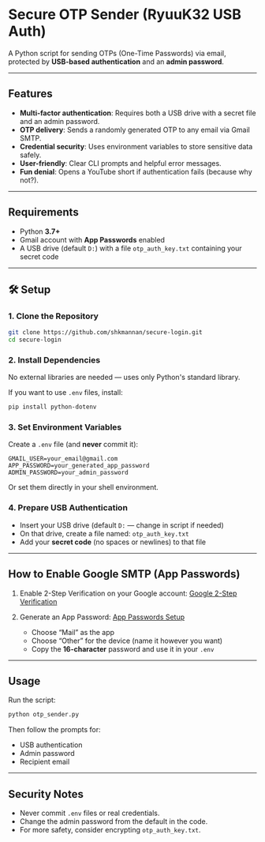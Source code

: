 #  Secure OTP Sender (RyuuK32 USB Auth)

A Python script for sending OTPs (One-Time Passwords) via email, protected by **USB-based authentication** and an **admin password**.

---

##  Features

*  **Multi-factor authentication**: Requires both a USB drive with a secret file and an admin password.
*  **OTP delivery**: Sends a randomly generated OTP to any email via Gmail SMTP.
*  **Credential security**: Uses environment variables to store sensitive data safely.
*  **User-friendly**: Clear CLI prompts and helpful error messages.
*  **Fun denial**: Opens a YouTube short if authentication fails (because why not?).

---

##  Requirements

* Python **3.7+**
* Gmail account with **App Passwords** enabled
* A USB drive (default `D:`) with a file `otp_auth_key.txt` containing your secret code

---

## 🛠️ Setup

### 1. Clone the Repository

```bash
git clone https://github.com/shkmannan/secure-login.git
cd secure-login
```

### 2. Install Dependencies

No external libraries are needed — uses only Python's standard library.

If you want to use `.env` files, install:

```bash
pip install python-dotenv
```

### 3. Set Environment Variables

Create a `.env` file (and **never** commit it):

```env
GMAIL_USER=your_email@gmail.com
APP_PASSWORD=your_generated_app_password
ADMIN_PASSWORD=your_admin_password
```

Or set them directly in your shell environment.

### 4. Prepare USB Authentication

* Insert your USB drive (default `D:` — change in script if needed)
* On that drive, create a file named: `otp_auth_key.txt`
* Add your **secret code** (no spaces or newlines) to that file

---

##  How to Enable Google SMTP (App Passwords)

1. Enable 2-Step Verification on your Google account:
    [Google 2-Step Verification](https://myaccount.google.com/security)

2. Generate an App Password:
    [App Passwords Setup](https://myaccount.google.com/apppasswords)

   * Choose “Mail” as the app
   * Choose “Other” for the device (name it however you want)
   * Copy the **16-character** password and use it in your `.env`

---

## Usage

Run the script:

```bash
python otp_sender.py
```

Then follow the prompts for:

* USB authentication
* Admin password
* Recipient email

---

## Security Notes

*  Never commit `.env` files or real credentials.
*  Change the admin password from the default in the code.
*  For more safety, consider encrypting `otp_auth_key.txt`.
